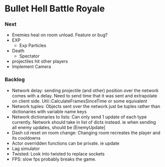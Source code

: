 # Bullet Hell Battle Royale

### Next
- Enemies heal on room unload. Feature or bug?
- EXP
  - Exp Particles
- Death
  - Spectator
- projectiles hit other players
- Implement Camera


### Backlog
- Network delay: sending projectile (and other) position over the network comes with a delay. Need to send time that it was sent and extrapolate on client side. Util::CalculateFramesSinceTime or some equivalent 
- Network tuples: Objects sent over the network just be tuples rather than dictionaries with variable name keys
- Network dictionaries to lists: Can only send 1 update of each type currently. Network should take in list of dicts instead. ie when sending all enemy updates, should be [EnemyUpdate]
- Dash cd reset on room change: Changing room recreates the player and its cooldowns
- Actor overridden functions can be private. ie update
- Lag simulator
- Twisted: Look into twisted to replace sockets
- FPS: slow fps probably breaks the game. 
